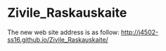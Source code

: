 # Zivile_Raskauskaite

The new web site address is as follow: http://j4502-ss16.github.io/Zivile_Raskauskaite/
